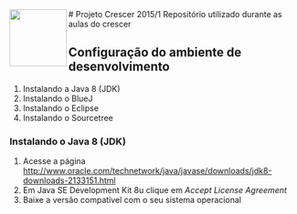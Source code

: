 <img src="https://cloud.githubusercontent.com/assets/2975955/6779644/f3f198d8-d13c-11e4-9361-08b8e673a49d.png" align="left" height="100" width="100" >
# Projeto Crescer 2015/1
Repositório utilizado durante as aulas do crescer 


## Configuração do ambiente de desenvolvimento

1. Instalando a Java 8 (JDK)
2. Instalando o BlueJ 
3. Instalando o Eclipse 
4. Instalando o Sourcetree


### Instalando o Java 8 (JDK)

1. Acesse a página http://www.oracle.com/technetwork/java/javase/downloads/jdk8-downloads-2133151.html
1. Em  Java SE Development Kit 8u<xx> clique em *Accept License Agreement*
1. Baixe a versão compatível com o seu sistema operacional	